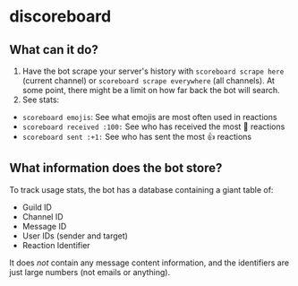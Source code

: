 # discoreboard

## What can it do?

1. Have the bot scrape your server's history with `scoreboard scrape here` (current channel) or `scoreboard scrape everywhere` (all channels). At some point, there might be a limit on how far back the bot will search.
2. See stats:
  - `scoreboard emojis`: See what emojis are most often used in reactions 
  - `scoreboard received :100:` See who has received the most :100: reactions
  - `scoreboard sent :+1:` See who has sent the most :+1: reactions


## What information does the bot store?
To track usage stats, the bot has a database containing a giant table of:

- Guild ID
- Channel ID
- Message ID
- User IDs (sender and target)
- Reaction Identifier

It does *not* contain any message content information, and the identifiers are just large numbers (not emails or anything).
